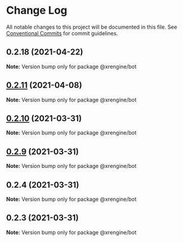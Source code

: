 # Change Log

All notable changes to this project will be documented in this file.
See [Conventional Commits](https://conventionalcommits.org) for commit guidelines.

## 0.2.18 (2021-04-22)

**Note:** Version bump only for package @xrengine/bot





## [0.2.11](https://github.com/XRFoundation/XREngine/compare/v0.2.10...v0.2.11) (2021-04-08)

**Note:** Version bump only for package @xrengine/bot





## [0.2.10](https://github.com/XRFoundation/XREngine/compare/v0.2.9...v0.2.10) (2021-03-31)

**Note:** Version bump only for package @xrengine/bot





## [0.2.9](https://github.com/XRFoundation/XREngine/compare/v0.2.8...v0.2.9) (2021-03-31)

**Note:** Version bump only for package @xrengine/bot





## 0.2.4 (2021-03-31)

**Note:** Version bump only for package @xrengine/bot





## 0.2.3 (2021-03-31)

**Note:** Version bump only for package @xrengine/bot
